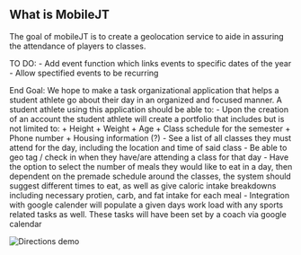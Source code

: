 What is MobileJT
-----------------------
The goal of mobileJT is to create a geolocation service to aide in assuring the attendance of players to classes. 

TO DO:
    - Add event function which links events to specific dates of the year
    - Allow spectified events to be recurring

End Goal:
We hope to make a task organizational application that helps a student athlete go about their day in an organized and focused manner. A student athlete using this application should be able to:
    - Upon the creation of an account the student athlete will create a portfolio that includes but is not limited to:
        + Height 
        + Weight 
        + Age
        + Class schedule for the semester
        + Phone number
        + Housing information (?)
    - See a list of all classes they must attend for the day, including the location and time of said class
    - Be able to geo tag / check in when they have/are attending a class for that day
    - Have the option to select the number of meals they would like to eat in a day, then dependent on the premade schedule around the classes, the system should suggest different times to eat, as well as give caloric intake breakdowns including necessary protien, carb, and fat intake for each meal
    - Integration with google calender will populate a given days work load with any sports related tasks as well. These tasks will have been set by a coach via google calendar

![Directions demo](https://github.com/gimenete/iOS-boilerplate/raw/master/shots/directions.png)

